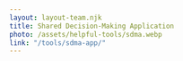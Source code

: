 ```yaml
---
layout: layout-team.njk
title: Shared Decision-Making Application
photo: /assets/helpful-tools/sdma.webp
link: "/tools/sdma-app/"
---
```


